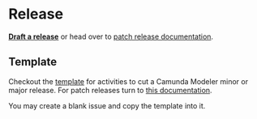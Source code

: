 # Release

__[Draft a release](https://github.com/camunda/camunda-modeler/issues/new?body=%3C%21--%20apply%20template%20from%20https%3A%2F%2Fgithub.com%2Fcamunda%2Fcamunda-modeler%2Fblob%2Fmaster%2Fdocs%2F.project%2FRELEASE_TEMPLATE.md%20--%3E&title=Release+Camunda+Modeler+vX.X.X&labels=release)__ or head over to [patch release documentation](./PATCH_RELEASE.md).


## Template

Checkout the [template](./RELEASE_TEMPLATE.md) for activities to cut a Camunda Modeler minor or major release. For patch releases turn to [this documentation](./PATCH_RELEASE.md).

You may create a blank issue and copy the template into it.
